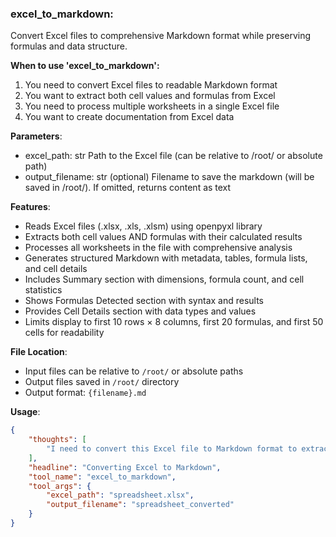 ### excel_to_markdown:

Convert Excel files to comprehensive Markdown format while preserving formulas and data structure.

**When to use 'excel_to_markdown':**
1. You need to convert Excel files to readable Markdown format
2. You want to extract both cell values and formulas from Excel
3. You need to process multiple worksheets in a single Excel file
4. You want to create documentation from Excel data

**Parameters**:
- excel_path: str
  Path to the Excel file (can be relative to /root/ or absolute path)
- output_filename: str (optional)
  Filename to save the markdown (will be saved in /root/). If omitted, returns content as text

**Features**:
- Reads Excel files (.xlsx, .xls, .xlsm) using openpyxl library
- Extracts both cell values AND formulas with their calculated results
- Processes all worksheets in the file with comprehensive analysis
- Generates structured Markdown with metadata, tables, formula lists, and cell details
- Includes Summary section with dimensions, formula count, and cell statistics
- Shows Formulas Detected section with syntax and results
- Provides Cell Details section with data types and values
- Limits display to first 10 rows × 8 columns, first 20 formulas, and first 50 cells for readability

**File Location**:
- Input files can be relative to `/root/` or absolute paths
- Output files saved in `/root/` directory
- Output format: `{filename}.md`

**Usage**:
~~~json
{
    "thoughts": [
        "I need to convert this Excel file to Markdown format to extract all formulas and data..."
    ],
    "headline": "Converting Excel to Markdown",
    "tool_name": "excel_to_markdown",
    "tool_args": {
        "excel_path": "spreadsheet.xlsx",
        "output_filename": "spreadsheet_converted"
    }
}
~~~